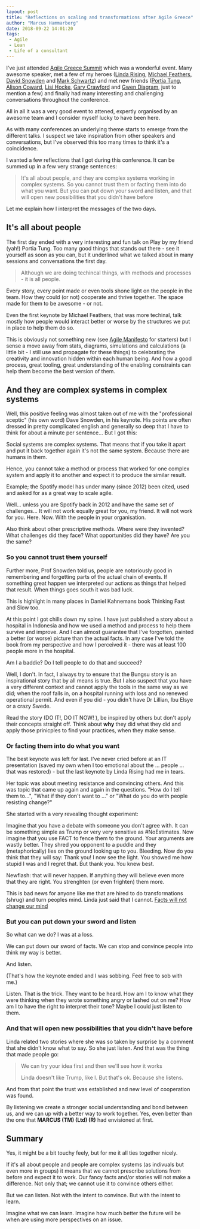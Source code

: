 ```yaml
---
layout: post
title: "Reflections on scaling and transformations after Agile Greece"
author: "Marcus Hammarberg"
date: 2018-09-22 14:01:20
tags:
 - Agile
 - Lean
 - Life of a consultant
---
```


I've just attended [Agile Greece Summit](http://agilesummit.gr/) which was a wonderful event. Many awesome speaker, met a few of my heroes ([Linda Rising](http://lindarising.org/), [Michael Feathers](https://michaelfeathers.silvrback.com/), [David Snowden](http://cognitive-edge.com/our-people/dave-snowden/) and [Mark Schwartz](https://itrevolution.com/faculty/mark-schwartz/)) and met new friends ([Portia Tung](https://twitter.com/portiatung), [Alison Coward](https://twitter.com/alisoncoward), [Lisi Hocke](https://twitter.com/lisihocke), [Gary Crawford](https://twitter.com/crawfrd) and [Gwen Diagram](https://twitter.com/gwendiagram), just to mention a few) and finally had many interesting and challenging conversations throughout the conference. 

All in all it was a very good event to attened, expertly organised by an awesome team and I consider myself lucky to have been here. 

As with many conferences an underlying theme starts to emerge from the different talks. I suspect we take inspiration from other speakers and conversations, but I've observed this too many times to think it's a coincidence. 

I wanted a few reflections that I got during this conference. It can be summed up in a few very strange sentences:

> It's all about people, and they are complex systems working in complex systems. So you cannot trust them or facting them into do what you want. But you can put down your sword and listen, and that will open new possibilities that you didn't have before 

Let me explain how I interpret the messages of the two days.

<a name='more'></a>

## It's all about people

The first day ended with a very interesting and fun talk on Play by my friend (yah!) Portia Tung. Too many good things that stands out there - see it yourself as soon as you can, but it underlined what we talked about in many sessions and conversations the first day. 

> Although we are doing techincal things, with methods and processes - it is all people.

Every story, every point made or even tools shone light on the people in the team. How they could (or not) cooperate and thrive together. The space made for them to be awesome - or not. 

Even the first keynote by Michael Feathers, that was more techinal, talk mostly how people would interact better or worse by the structures we put in place to help them do so. 

This is obviously not something new (see [Agile Manifesto](http://agilemanifesto.org/) for starters) but I sense a move away from stats, diagrams, simulations and calculations (a little bit - I still use and propagate for these things) to celebrating the creativity and innovation hidden within each human being. And how a good process, great tooling, great understanding of the enabling constraints can help them become the best version of them. 

## And they are complex systems in complex systems

Well, this positive feeling was almost taken out of me with the "professional sceptic" (his own word) Dave Snowden, in his keynote. His points are often dressed in pretty complicated english and generally so deep that I have to think for about a minute per sentence... But I got this: 

Social systems are complex systems. That means that if you take it apart and put it back together again it's not the same system. Because there are humans in them. 

Hence, you cannot take a method or process that worked for one complex system and apply it to another and expect it to produce the similar result. 

Example; the Spotify model has under many (since 2012) been cited, used and asked for as a great way to scale agile. 

Well... unless you are Spotify back in 2012 and have the same set of challenges... It will not work equally great for you, my friend. It will not work for you. Here. Now. With the people in your organisation. 

Also think about other prescriptive methods. Where were they invented? What challenges did they face? What opportunities did they have? Are you the same? 

### So you cannot trust ~~them~~ yourself

Further more, Prof Snowden told us, people are notoriously good in remembering and forgetting parts of the actual chain of events. If something great happen we interpreted our actions as things that helped that result. When things goes south it was bad luck. 

This is highlight in many places in Daniel Kahnemans book Thinking Fast and Slow too. 

At this point I got chills down my spine. I have just published a story about a hospital in Indonesia and how we used a method and process to help them survive and improve. And I can almost guarantee that I've forgotten, painted a better (or worse) picture than the actual facts. In any case I've told the book from my perspective and how I perceived it - there was at least 100 people more in the hospital. 

Am I a baddie? Do I tell people to do that and succeed? 

Well, I don't. In fact, I always try to ensure that the Bungsu story is an inspirational story that by all means is true. But I also suspect that you have a very different context and cannot apply the tools in the same way as we did; when the roof falls in, on a hospital running with loss and no renewed operational permit. And even if you did - you didn't have Dr Lillian, Ibu Elsye or a crazy Swede. 

Read the story (DO IT!, DO IT NOW! ), be inspired by others but don't apply their concepts straight off. Think about **why** they did what they did and apply those prinicples to find your practices, when they make sense. 

### Or facting them into do what you want

The best keynote was left for last. I've never cried before at an IT presentation (saved my own when I too emotional about the ... people ... that was restored) - but the last keynote by Linda Rising had me in tears. 

Her topic was about meeting resistance and convincing others. And this was topic that came up again and again in the questions. "How do I tell them to...", "What if they don't want to ..." or "What do you do with people resisting change?"

She started with a very revealing thought experiment:

Imagine that you have a debate with someone you don't agree with. It can be something simple as Trump or very very sensitive as #NoEstimates. Now imagine that you use FACT to fence them to the ground. Your arguments are wastly better. They shred you opponent to a puddle and they (metaphorically) lies on the ground looking up to you. Bleeding. 
Now do you think that they will say: Thank you! I now see the light. You showed me how stupid I was and I regret that. But thank you. You knew best. 

Newflash: that will never happen. If anything they will believe even more that they are right. You strenghten (or even frighten) them more. 



This is bad news for anyone like me that are hired to do transformations (shrug) and turn peoples mind. Linda just said that I cannot. [Facts will not change our mind](https://www.newyorker.com/magazine/2017/02/27/why-facts-dont-change-our-minds)

### But you can put down your sword and listen

So what can we do? I was at a loss. 

We can put down our sword of facts. We can stop and convince people into think my way is better. 

And listen. 

(That's how the keynote ended and I was sobbing. Feel free to sob with me.)

Listen. That is the trick. They want to be heard. How am I to know what they were thinking when they wrote something angry or lashed out on me? How am I to have the right to interpret their tone? Maybe I could just listen to them. 

### And that will open new possibilities that you didn't have before 

Linda related two stories where she was so taken by surprise by a comment that she didn't know what to say. So she just listen. And that was the thing that made people go:

> We can try your idea first and then we'll see how it works
>
> Linda doesn't like Trump, like I. But that's ok. Because she listens. 

And from that point the trust was established and new level of cooperation was found.

By listening we create a stronger social understanding and bond between us, and we can up with a better way to work together. Yes, even better than the one that **MARCUS (TM) (Ltd) (R)** had envisioned at first. 

## Summary

Yes, it might be a bit touchy feely, but for me it all ties together nicely. 

If it's all about people and people are complex systems (as indivuals but even more in groups) it means that we cannot prescribe solutions from before and expect it to work. Our fancy facts and/or stories will not make a difference. Not only that; we cannot use it to convince others either. 

But we can listen. Not with the intent to convince. But with the intent to learn. 

Imagine what we can learn. Imagine how much better the future will be when are using more perspectives on an issue.